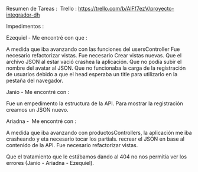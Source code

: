 Resumen de Tareas :  Trello : https://trello.com/b/AlFf7ezV/proyecto-integrador-dh


Impedimentos :

Ezequiel - Me encontré con que :

A medida que iba avanzando con las funciones del usersController
Fue necesario refactorizar vistas.
Fue necesario Crear vistas nuevas.
Que el archivo JSON al estar vació crashea la aplicación.
Que no podía subir el nombre del avatar al JSON.
Que no funcionaba la carga de la registración de usuarios debido a que el head esperaba un title para utilizarlo en la pestaña del navegador. 



Janio - Me encontré con :

Fue un empedimento la estructura de la API.
Para mostrar la registración creamos un JSON nuevo.



Ariadna -  Me encontré con :

A medida que iba avanzando con productosControllers, la aplicación me iba crasheando y eta necesario tocar los partials.
recrear el JSON en base al contenido de la API.
Fue necesario refactorizar vistas.



Que el tratamiento que le estábamos dando al 404 no nos permitía ver los errores (Janio - Ariadna - Ezequiel). 
